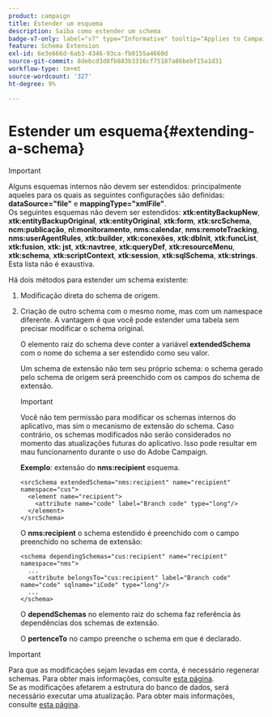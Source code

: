 ```yaml
---
product: campaign
title: Estender um esquema
description: Saiba como estender um schema
badge-v7-only: label="v7" type="Informative" tooltip="Applies to Campaign Classic v7 only"
feature: Schema Extension
exl-id: 6e3e666d-6ab3-4346-93ca-fb0155a4660d
source-git-commit: 8debcd3d8fb883b3316cf75187a86bebf15a1d31
workflow-type: tm+mt
source-wordcount: '327'
ht-degree: 9%

---
```


# Estender um esquema{#extending-a-schema}

>[!IMPORTANT]
>
>Alguns esquemas internos não devem ser estendidos: principalmente aqueles para os quais as seguintes configurações são definidas:\
>**dataSource=&quot;file&quot;** e **mappingType=&quot;xmlFile&quot;**.\
>Os seguintes esquemas não devem ser estendidos: **xtk:entityBackupNew**, **xtk:entityBackupOriginal**, **xtk:entityOriginal**, **xtk:form**, **xtk:srcSchema**, **ncm:publicação**, **nl:monitoramento**, **nms:calendar**, **nms:remoteTracking**, **nms:userAgentRules**, **xtk:builder**, **xtk:conexões**, **xtk:dbInit**, **xtk:funcList**, **xtk:fusion**, **xtk: jst**, **xtk:navtree**, **xtk:queryDef**, **xtk:resourceMenu**, **xtk:schema**, **xtk:scriptContext**, **xtk:session**, **xtk:sqlSchema**, **xtk:strings**.
>Esta lista não é exaustiva.

Há dois métodos para estender um schema existente:

1. Modificação direta do schema de origem.
1. Criação de outro schema com o mesmo nome, mas com um namespace diferente. A vantagem é que você pode estender uma tabela sem precisar modificar o schema original.

   O elemento raiz do schema deve conter a variável **extendedSchema** com o nome do schema a ser estendido como seu valor.

   Um schema de extensão não tem seu próprio schema: o schema gerado pelo schema de origem será preenchido com os campos do schema de extensão.

   >[!IMPORTANT]
   >
   >Você não tem permissão para modificar os schemas internos do aplicativo, mas sim o mecanismo de extensão do schema. Caso contrário, os schemas modificados não serão considerados no momento das atualizações futuras do aplicativo. Isso pode resultar em mau funcionamento durante o uso do Adobe Campaign.

   **Exemplo**: extensão do **nms:recipient** esquema.

   ```
   <srcSchema extendedSchema="nms:recipient" name="recipient" namespace="cus">
     <element name="recipient">
       <attribute name="code" label="Branch code" type="long"/>
     </element>
   </srcSchema>
   ```

   O **nms:recipient** o schema estendido é preenchido com o campo preenchido no schema de extensão:

   ```
   <schema dependingSchemas="cus:recipient" name="recipient" namespace="nms">
     ...
     <attribute belongsTo="cus:recipient" label="Branch code" name="code" sqlname="iCode" type="long"/>
     ...
   </schema>
   ```

   O **dependSchemas** no elemento raiz do schema faz referência às dependências dos schemas de extensão.

   O **pertenceTo** no campo preenche o schema em que é declarado.

>[!IMPORTANT]
>
>Para que as modificações sejam levadas em conta, é necessário regenerar schemas. Para obter mais informações, consulte [esta página](../../configuration/using/regenerating-schemas.md).\
>Se as modificações afetarem a estrutura do banco de dados, será necessário executar uma atualização. Para obter mais informações, consulte [esta página](../../configuration/using/updating-the-database-structure.md).
